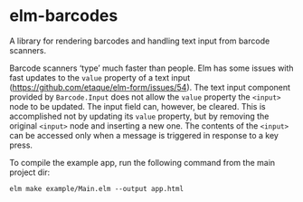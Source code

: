 # elm-barcodes

A library for rendering barcodes and handling text
input from barcode scanners.

Barcode scanners ‘type’ much faster than people. Elm has some issues with fast
updates to the `value` property of a text input
(https://github.com/etaque/elm-form/issues/54). The text input component
provided by `Barcode.Input` does not allow the `value` property the `<input>`
node to be updated. The input field can, however, be cleared. This is
accomplished not by updating its `value` property, but by removing the original
`<input>` node and inserting a new one. The contents of the `<input>` can be
accessed only when a message is triggered in response to a key press.

To compile the example app, run the following command from the main project dir:

    elm make example/Main.elm --output app.html
